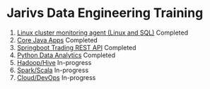 # Jarivs Data Engineering Training
1. [Linux cluster monitoring agent (Linux and SQL)](./linux_sql) Completed
2. [Core Java Apps](./core_java) Completed
3. [Springboot Trading REST API](./springboot) Completed
4. [Python Data Analytics](./python_data_analytics) Completed
5. [Hadoop/Hive](./hadoop) In-progress
6. [Spark/Scala](./spark) In-progress
7. [Cloud/DevOps](./cloud_devops) In-progress

